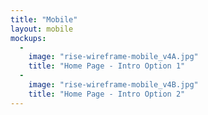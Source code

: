 ```yaml
---
title: "Mobile"
layout: mobile
mockups:
  -
    image: "rise-wireframe-mobile_v4A.jpg"
    title: "Home Page - Intro Option 1"
  -
    image: "rise-wireframe-mobile_v4B.jpg"
    title: "Home Page - Intro Option 2"
---
```

